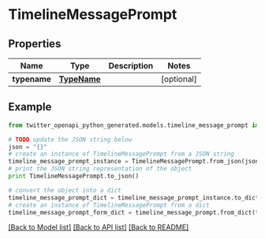 # TimelineMessagePrompt


## Properties
Name | Type | Description | Notes
------------ | ------------- | ------------- | -------------
**typename** | [**TypeName**](TypeName.md) |  | [optional] 

## Example

```python
from twitter_openapi_python_generated.models.timeline_message_prompt import TimelineMessagePrompt

# TODO update the JSON string below
json = "{}"
# create an instance of TimelineMessagePrompt from a JSON string
timeline_message_prompt_instance = TimelineMessagePrompt.from_json(json)
# print the JSON string representation of the object
print TimelineMessagePrompt.to_json()

# convert the object into a dict
timeline_message_prompt_dict = timeline_message_prompt_instance.to_dict()
# create an instance of TimelineMessagePrompt from a dict
timeline_message_prompt_form_dict = timeline_message_prompt.from_dict(timeline_message_prompt_dict)
```
[[Back to Model list]](../README.md#documentation-for-models) [[Back to API list]](../README.md#documentation-for-api-endpoints) [[Back to README]](../README.md)


